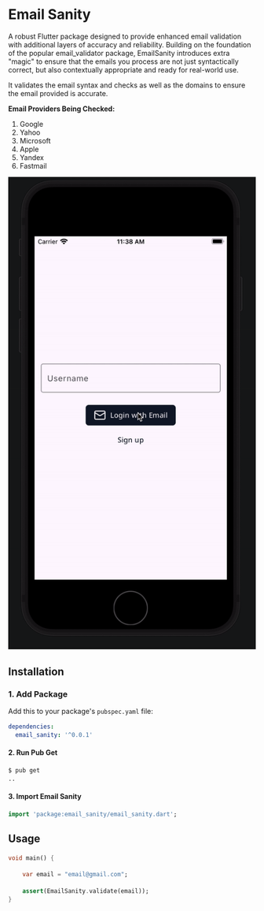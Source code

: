 # **Email Sanity**

A robust Flutter package designed to provide enhanced email validation with additional layers of accuracy and reliability. Building on the foundation of the popular email_validator package, EmailSanity introduces extra "magic" to ensure that the emails you process are not just syntactically correct, but also contextually appropriate and ready for real-world use.

It validates the email syntax and checks as well as the domains to ensure the email provided is accurate.

**Email Providers Being Checked:**

1. Google
2. Yahoo
3. Microsoft
4. Apple
5. Yandex
6. Fastmail

![Email Sanity Preview](preview.gif)

## **Installation**

### 1. Add Package

Add this to your package's `pubspec.yaml` file:

```yaml
dependencies:
  email_sanity: '^0.0.1'
```

#### 2. Run Pub Get

```bash
$ pub get
..
```


#### 3. Import Email Sanity

```Dart
import 'package:email_sanity/email_sanity.dart';
```

## **Usage**

```Dart
void main() {

    var email = "email@gmail.com";

    assert(EmailSanity.validate(email));
}
```